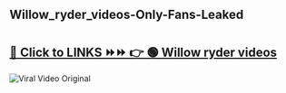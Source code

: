 
 ## Willow_ryder_videos-Only-Fans-Leaked

# <h2><a href="https://clipsfans.com/Willow_ryder_videos&ref=git">🔗 Click to LINKS ⏩⏩ 👉 🟢 Willow ryder videos </a></h2>

<a href="https://clipsfans.com/Willow_ryder_videos&ref=git" rel="nofollow" data-target="animated-image.originalLink"><img src="https://i.ibb.co.com/xMMVF88/686577567.gif" alt="Viral Video Original" style="max-width: 100%; display: inline-block;" data-target="animated-image.originalImage"></a>
